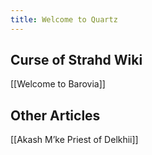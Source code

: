 ```yaml
---
title: Welcome to Quartz
---
```



## Curse of Strahd Wiki
[[Welcome to Barovia]]

## Other Articles

[[Akash M’ke Priest of Delkhii]]